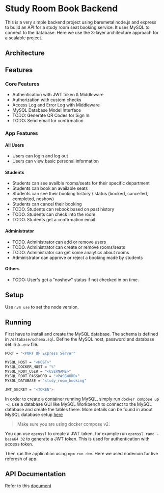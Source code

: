 # Study Room Book Backend
This is a very simple backend project using baremetal node.js and express to build an API for a study room seat booking service. It uses MySQL to connect to the database. Here we use the 3-layer architecture approach for a scalable project.

## Architecture


## Features
### Core Features
- Authentication with JWT token & Middleware
- Authorization with custom checks
- Access Log and Error Log with Middleware
- MySQL Database Model Interface
- TODO: Generate QR Codes for Sign In
- TODO: Send email for confirmation

### App Features
#### All Users
- Users can login and log out
- Users can view basic personal information

#### Students
- Students can see availble rooms/seats for their specific department
- Students can book an available seats
- Students can see their booking history / status (booked, cancelled, completed, noshow)
- Students can cancel their booking
- TODO. Students can rebook based on past history
- TODO. Students can check into the room
- TODO. Students get a confirmation email

#### Administrator
- TODO. Administrator can add or remove users
- TODO. Administrator can create or remove rooms/seats
- TODO. Administrator can get some analytics about rooms
- Administrator can approve or reject a booking made by students

#### Others
- TODO: User's get a "noshow" status if not checked in on time.

## Setup
Use `nvm use` to set the node version.

## Running
First have to install and create the MySQL database. The schema is defined in `/database/schema.sql`. Define the MySQL host, password and database set in a `.env` file.

```sh
PORT = "<PORT OF Express Server"

MYSQL_HOST = "<HOST>"
MYSQL_DOCKER_HOST = "%"
MYSQL_ROOT_USER = "<USERNAME>"
MYSQL_ROOT_PASSWORD = "<PASSWORD>"
MYSQL_DATABASE = "study_room_booking"

JWT_SECRET = "<TOKEN">
```

In order to create a container running MySQL, simply run `docker compose up -d`, use a database GUI like MySQL Workbench to connect to the MySQL database and create the tables there. More details can be found in about MySQL database setup [here](./docs/01_SQL.md)

> Make sure you are using docker compose v2.

You can use `openssl` to create a JWT token, for example run `openssl rand -base64 32` to generate a JWT token. This is used for authentication with access token.

Then run the application using `npm run dev`. Here we used nodemon for live referesh of app.

## API Documentation
Refer to this [document](./docs/02.API.md)



